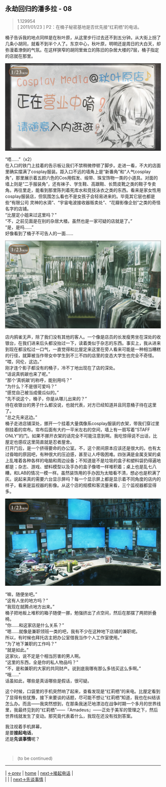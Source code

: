 ## 永劫回归的潘多拉 - 08
> 1.129954  
> [ 2011/01/23 ] P2：在桶子秘密基地是否优先接“红莉栖”的电话。  

桶子告诉我的地点同样是在秋叶原，从这里步行过去还不到五分钟。从大街上拐了几条小胡同，就看不到半个人了。东京中心，秋叶原，明明还是周日的大白天，却弥漫着潦倒的气氛。在这样狭窄的胡同里耸立的陈旧的杂居大楼的7层，桶子指定的店就在那里。  

![](../img/0035-1.png)

“唔……”（x2）  
在入口的铁门上挂着的告示板让我们不禁稍微停顿了脚步。走进一看，不大的店面里确实摆满了cosplay服装。距入口不远的墙角上是“新番角”和“人气cosplay角”，那里展示着五颜六色的Cos用假发、缎带、珠宝饰物一类的小道具。对面的墙上则是“二手服装角”，还有袜子、学生鞋、高跟鞋、长筒皮靴之类的鞋子专卖角。再往里走，能看到那里陈列着死库水和竞技泳衣之类的东西。看来是家女性用cosplay服装店，但氛围怎么看也不是女孩子会轻易进来的。毕竟其它层也都是些“有限公司 灵神的水滴”、“宇宙电波接收器贩卖处”、“花瓣影像企划”之类的奇怪名字的店铺。  
“比屋定小姐来过这里吗？”  
“不，之前见面是在别的杂居大楼。虽然也是一家可疑的店就是了。”  
“是，是吗……”  
好像看到了桶子不可告人的一面……  

![](../img/0035-2.png)

店内鸦雀无声，除了我们没有其他的客人。一个像是店员的长发瘦男坐在深处的收银台，在我们进来后头都没抬过一下，读着类似于杂志的东西。事实上，我从进来到现在都没松过一口气，一直觉得和比屋定来这里在旁人看来可能是一种相当糟糕的行径，就算被当作带女中学生到不三不四的店里的变态大学生也完全不奇怪。  
“喂，冈伦，这边。”  
刚才连个影子都没有的桶子，冷不丁地出现在了店的深处。  
“话说真帆碳也来了呢。”  
“那个‘真帆碳’的称呼，能别用吗？”  
“为什么？不是很可爱吗？”  
“感觉自己被当成傻瓜似的。”  
“先不说这个，桶子，你是从哪儿出来的？”  
待在收银台的男子什么都没说，也就代表，对方已经知道并且同意桶子待在这里了。  
“总之先来这边。”  
桶子走进店铺深处，挪开一个挂着大量偶像系cosplay服装的衣架，带我们穿过里侧挂着的帘布。帘布后面有大约一平米左右的空间，墙上有一扇写着“STAFF ONLY”的门。如果不挪开衣架的话完全不可能注意到啊。我吃惊得说不出话，比屋定也感叹这里简直就是忍者屋舍。  
打开门后，是一个挤得要命的办公室。不，这个房间原本应该还是很大的。也有太过昏暗的原因吧，有种很大的压迫感，甚至让人呼吸困难。四张满是金属支架的桌上乱堆着各种各样的电脑和周边设备；不知道是不是垃圾的盒子和塑料袋扔得遍地都是；杂志、游戏、塑料模型以及手办的盒子像塔一样堆积着；桌上也是乱七八糟，和LAB的情况一模一样。虽然装饰用的手办因为太暗看不清，想必也是积满了灰。说起来真的需要六台显示屏吗？每一个显示屏上都是显示着不同角度的店内的样子，看来是监视器的影像。从这个店的规模和客流量来看，三个监视器都显得多。  

![](../img/0035-3.png)

“嘛，随便坐吧。”  
“这有人坐的地方吗？”  
“我现在就腾点地方出来。”  
桶子把地板上堆积的箱子随便一挪，勉强挤出了点空间，然后在那摆了两把折叠椅。  
“你……和这家店是什么关系？”  
“嗯……就像是兼职领班一类的吧，我有不少在这种地下店铺的兼职呢。  
 所以，有时候也拜托店主把办公室借我当作个人工作室使用。”  
“为了地下兼职的工作吗？”  
“就是如此。”  
这家伙，说不定是个相当厉害的男人啊。  
“这里的东西，全是你的私人物品吗？”  
“不，是和兼职的大家的共同财产。说到底我哪有那么多钱买这么多啊。”  
“哦……”  
话虽如此，哪些是真话哪些是假话，很可疑。  

这个时候，口袋里的手机突然响了起来，查看发现是“红莉栖”的来电。比屋定看到了显得有些犹豫，接下来要谈的话题，尽可能不想让“红莉栖”知道，我也在纠结该怎么办。而且——我突然想到，在那条我迷茫地漂泊在战争时期一个多月的世界线里，我最终见到的“红莉栖”——『Amadeus』——正处于美军的管理之下，然后世界线就发生了变动。那究竟代表着什么，我现在还没有找到答案。  

我注视着手机屏幕，  
是要**接起电话**，  
还是**先谈事情**呢？  


<br/>

> (to be continued)
---

| [←prev](./0034) | [home](../../) | [next→接起电话](./0036) |  
|                 |                | [next→先谈事情](./t0036-2) |
